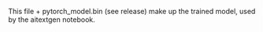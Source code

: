 This file + pytorch_model.bin (see release) make up the trained model, used by the aitextgen notebook.
